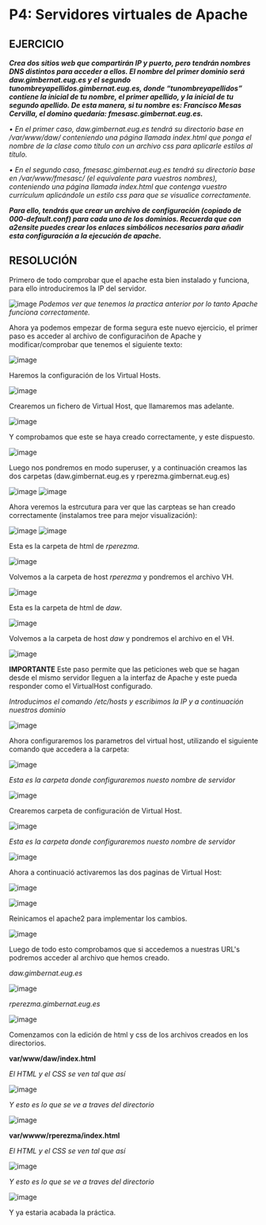 # P4: Servidores virtuales de Apache

## EJERCICIO

***Crea dos sitios web que compartirán IP y puerto, pero tendrán nombres DNS distintos 
para acceder a ellos. El nombre del primer dominio será daw.gimbernat.eug.es y el 
segundo tunombreyapellidos.gimbernat.eug.es, donde “tunombreyapellidos” contiene 
la inicial de tu nombre, el primer apellido, y la inicial de tu segundo apellido. De esta 
manera, si tu nombre es: Francisco Mesas Cervilla, el domino quedaría: 
fmesasc.gimbernat.eug.es.***

*• En el primer caso, daw.gimbernat.eug.es tendrá su directorio base en 
/var/www/daw/ conteniendo una página llamada index.html que ponga el 
nombre de la clase como título con un archivo css para aplicarle estilos al título.*

*• En el segundo caso, fmesasc.gimbernat.eug.es tendrá su directorio base en 
/var/www/fmesasc/ (el equivalente para vuestros nombres), conteniendo una 
página llamada index.html que contenga vuestro currículum aplicándole un 
estilo css para que se visualice correctamente.*

***Para ello, tendrás que crear un archivo de configuración (copiado de 000-default.conf) 
para cada uno de los dominios. Recuerda que con a2ensite puedes crear los enlaces 
simbólicos necesarios para añadir esta configuración a la ejecución de apache.***

## RESOLUCIÓN

Primero de todo comprobar que el apache esta bien instalado y funciona, para ello introduciremos la IP del servidor.

![image](https://user-images.githubusercontent.com/113515330/202173045-f3b6f64f-90b9-405b-8e34-909d1244b090.png)
*Podemos ver que tenemos la practica anterior por lo tanto Apache funciona correctamente.*


Ahora ya podemos empezar de forma segura este nuevo ejercicio, el primer paso es acceder al archivo de configuraciñon de Apache
y modificar/comprobar que tenemos el siguiente texto:

![image](https://user-images.githubusercontent.com/113515330/202173754-e7f69834-f468-4a8a-8da1-9a5402e14bca.png)

Haremos la configuración de los Virtual Hosts.

![image](https://user-images.githubusercontent.com/113515330/202183680-b8f0df28-2040-448d-a057-ac5a9f5c4bd4.png)

Crearemos un fichero de Virtual Host, que llamaremos mas adelante.

![image](https://user-images.githubusercontent.com/113515330/202184933-2b8badae-d706-4d98-8dab-14a4e0ea84f6.png)

Y comprobamos que este se haya creado correctamente, y este dispuesto.

![image](https://user-images.githubusercontent.com/113515330/202185041-76b1ad92-b6ae-4a22-b8cf-0401e47db0ed.png)

Luego nos pondremos en modo superuser, y a continuación creamos las dos carpetas (daw.gimbernat.eug.es y rperezma.gimbernat.eug.es)

![image](https://user-images.githubusercontent.com/113515330/202177221-deff15fb-4819-4cfc-a460-81d3d020bdf1.png)
![image](https://user-images.githubusercontent.com/113515330/202177289-4b8df79a-dc30-4c34-b927-99bb9e8a0abe.png)

Ahora veremos la estrcutura para ver que las carpteas se han creado correctamente (instalamos tree para mejor visualización):

![image](https://user-images.githubusercontent.com/113515330/202177456-6bc7e582-87f2-41b5-a32a-79ce3487b0ee.png)
![image](https://user-images.githubusercontent.com/113515330/202177503-d2df6d11-1f28-4dfa-8caa-8281170824b1.png)

Esta es la carpeta de html de *rperezma*.

![image](https://user-images.githubusercontent.com/113515330/202190599-0417f885-9c80-478d-99f5-e7f3b82503c2.png)

Volvemos a la carpeta de host *rperezma* y pondremos el archivo VH.

![image](https://user-images.githubusercontent.com/113515330/202190179-b927bef4-becd-4700-8209-e447d9bc4805.png)

Esta es la carpeta de html de *daw*.

![image](https://user-images.githubusercontent.com/113515330/202190684-ffd7e0d4-fc41-4d76-8f6b-4e84efac5d09.png)

Volvemos a la carpeta de host *daw* y pondremos el archivo en el VH.

![image](https://user-images.githubusercontent.com/113515330/202190979-868044b2-86b0-4a8f-8b3a-d5bddc7e8cbb.png)

**IMPORTANTE** Este paso permite que las peticiones web que se hagan desde el mismo servidor lleguen a la interfaz de Apache y este pueda responder como
el VirtualHost configurado.

*Introducimos el comando /etc/hosts y escribimos la IP y a continuación nuestros dominio*

![image](https://user-images.githubusercontent.com/113515330/202179830-1447df9e-8741-4df5-9509-93123b48d111.png)

Ahora configuraremos los parametros del virtual host, utilizando el siguiente comando que accedera a la carpeta:

![image](https://user-images.githubusercontent.com/113515330/202186625-712d91a5-d00e-43f6-badf-39adbcfdac80.png)

*Esta es la carpeta donde configuraremos nuesto nombre de servidor*

![image](https://user-images.githubusercontent.com/113515330/202187012-8fdfac7d-3de1-47ba-9d8b-a89ad520324c.png)

Crearemos carpeta de configuración de Virtual Host.

![image](https://user-images.githubusercontent.com/113515330/202187466-97722d2e-0a2d-40f0-bfb4-7e7f573c158f.png)

*Esta es la carpeta donde configuraremos nuesto nombre de servidor*

![image](https://user-images.githubusercontent.com/113515330/202187762-dd3b59dd-b61f-4ddf-a3a8-6d697b198726.png)


Ahora a continuació activaremos las dos paginas de Virtual Host:

![image](https://user-images.githubusercontent.com/113515330/202188203-1fa32ec4-6094-49e1-a721-d41d9e653388.png)

![image](https://user-images.githubusercontent.com/113515330/202188110-796502e3-488b-481f-a1e5-437d4c800bc3.png)

Reinicamos el apache2 para implementar los cambios.

![image](https://user-images.githubusercontent.com/113515330/202188459-e586c75c-49c5-4f6d-87d2-504adb0da7fa.png)

Luego de todo esto comprobamos que si accedemos a nuestras URL's podremos acceder al archivo que hemos creado.

*daw.gimbernat.eug.es*

![image](https://user-images.githubusercontent.com/113515330/202191428-861d9a85-d9fe-47b3-be39-4516f766963c.png)

*rperezma.gimbernat.eug.es*

![image](https://user-images.githubusercontent.com/113515330/202191635-311f903a-ce08-4597-a5fb-70d1b516cf5a.png)

Comenzamos con la edición de html y css de los archivos creados en los directorios.

**var/www/daw/index.html**

*El HTML y el CSS se ven tal que así*

![image](https://user-images.githubusercontent.com/113515330/202291383-7910ada8-15c3-4610-a360-50865149b3d8.png)


*Y esto es lo que se ve a traves del directorio*

![image](https://user-images.githubusercontent.com/113515330/202291426-efcd016e-bc64-43b2-8e6d-efa591fe21fe.png)


**var/wwww/rperezma/index.html**

*El HTML y el CSS se ven tal que así*

![image](https://user-images.githubusercontent.com/113515330/202412475-aba580bf-1715-43ef-948b-0cc03858af81.png)

*Y esto es lo que se ve a traves del directorio*

![image](https://user-images.githubusercontent.com/113515330/202412545-aeceb9cf-5d48-4e13-bf81-da08bdd3eed9.png)


Y ya estaria acabada la práctica.
